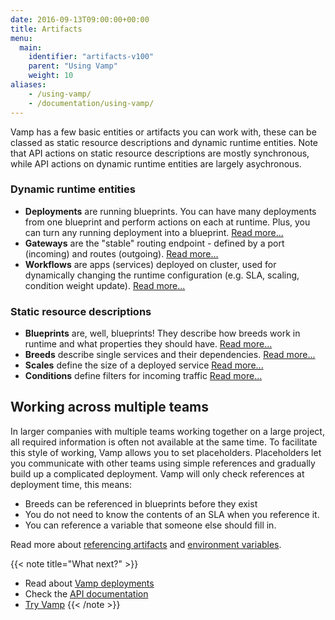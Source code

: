```yaml
---
date: 2016-09-13T09:00:00+00:00
title: Artifacts
menu:
  main:
    identifier: "artifacts-v100"
    parent: "Using Vamp"
    weight: 10
aliases:
    - /using-vamp/
    - /documentation/using-vamp/
---
```


Vamp has a few basic entities or artifacts you can work with, these can be classed as static resource descriptions and dynamic runtime entities. Note that API actions on static resource descriptions are mostly synchronous, while API actions on dynamic runtime entities are largely asychronous.

### Dynamic runtime entities

-   **Deployments** are running blueprints. You can have many deployments from one blueprint and perform actions on each at runtime. Plus, you can turn any running deployment into a blueprint.  [Read more...](/documentation/using-vamp/v1.0.0/deployments/)
-   **Gateways** are the "stable" routing endpoint - defined by a port (incoming) and routes (outgoing).  [Read more...](/documentation/using-vamp/v1.0.0/gateways/)
-   **Workflows** are apps (services) deployed on cluster, used for dynamically changing the runtime configuration (e.g. SLA, scaling, condition weight update).  [Read more...](/documentation/using-vamp/v1.0.0/workflows/)

### Static resource descriptions

-   **Blueprints** are, well, blueprints! They describe how breeds work in runtime and what properties they should have.  [Read more...](/documentation/using-vamp/v1.0.0/blueprints/)
-   **Breeds** describe single services and their dependencies.  [Read more...](/documentation/using-vamp/v1.0.0/breeds/)
-   **Scales** define the size of a deployed service [Read more...](/documentation/using-vamp/v1.0.0/blueprints/#scale)
-   **Conditions** define filters for incoming traffic [Read more...](/documentation/using-vamp/v1.0.0/conditions)

## Working across multiple teams

In larger companies with multiple teams working together on a large project, all required information is often not available at the same time. To facilitate this style of working, Vamp allows you to set placeholders. Placeholders let you communicate with other teams using simple references and gradually build up a complicated deployment. Vamp will only check references at deployment time, this means:

- Breeds can be referenced in blueprints before they exist
- You do not need to know the contents of an SLA when you reference it.
- You can reference a variable that someone else should fill in.

Read more about [referencing artifacts](/documentation/using-vamp/v1.0.0/references/) and [environment variables](/documentation/using-vamp/v1.0.0/environment-variables/).

{{< note title="What next?" >}}
* Read about [Vamp deployments](/documentation/using-vamp/v1.0.0/deployments/)
* Check the [API documentation](/documentation/api/v1.0.0/api-reference)
* [Try Vamp](/documentation/installation/hello-world)
{{< /note >}}

